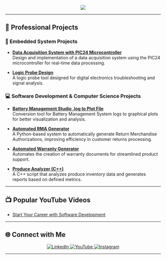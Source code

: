 <p align="center">
  <img src="https://readme-typing-svg.herokuapp.com?color=FF5733&center=true&vCenter=true&lines=Hi%2C+I'm+Gonzalo!+%F0%9F%91%8B;Applications+Engineer+%7C+Embedded+Systems+%7C+IoT;AI+Integration+%7C+Process+Optimization+%7C+Software+Development" />
</p>

---

## 💼 Professional Projects

### 🔧 Embedded System Projects
- **[Data Acquisition System with PIC24 Microcontroller](https://github.com/gonzalopatino/Data-Acquisition-System-PIC24)**  
  Design and implementation of a data acquisition system using the PIC24 microcontroller for real-time data processing.

- **[Logic Probe Design](https://github.com/gonzalopatino/Logic-Probe-Design)**  
  A logic probe tool designed for digital electronics troubleshooting and signal analysis.

### 💻 Software Development & Computer Science Projects
- **[Battery Management Studio .log to Plot File](https://github.com/gonzalopatino/BMS-to-Plot/tree/main)**  
  Conversion tool for Battery Management System logs to graphical plots for better visualization and analysis.

- **[Automated RMA Generator](https://github.com/gonzalopatino/RMA-management-system)**  
  A Python-based system to automatically generate Return Merchandise Authorizations, improving efficiency in customer returns processing.

- **[Automated Warranty Generator](https://github.com/gonzalopatino/Automated-warranty-generator)**  
  Automates the creation of warranty documents for streamlined product support.

- **[Produce Analyzer (C++)](https://github.com/gonzalopatino/Produce-Analyzer-Cplusplus-script)**  
  A C++ script that analyzes produce inventory data and generates reports based on defined metrics.

---

## 📺 Popular YouTube Videos

- [Start Your Career with Software Development](https://youtu.be/gU1KizcW9Oc)

---

## 🌐 Connect with Me

<p align="center">
  <a href="https://linkedin.com/in/gpatinoc">
    <img src="https://img.shields.io/badge/-LinkedIn-0A66C2?style=for-the-badge&logo=linkedin&logoColor=white" alt="LinkedIn">
  </a>
  <a href="https://www.youtube.com/@patinodevai">
    <img src="https://img.shields.io/badge/-YouTube-FF0000?style=for-the-badge&logo=youtube&logoColor=white" alt="YouTube">
  </a>
  <a href="https://www.instagram.com/patinodevai">
    <img src="https://img.shields.io/badge/-Instagram-E4405F?style=for-the-badge&logo=instagram&logoColor=white" alt="Instagram">
  </a>
</p>

---

<!-- Social media links -->
[youtube]: https://www.youtube.com/@patinodevai
[instagram]: https://www.instagram.com/patinodevai
[linkedin]: https://linkedin.com/in/gpatinoc
